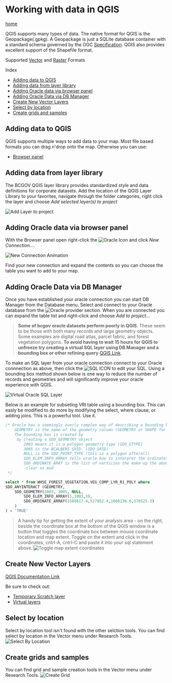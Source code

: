 # Working with data in QGIS

[home](../README.md)

QGIS supports many types of data.  The native format for QGIS is the Geopackage(.gpkg).  A Geopackage is just a SQLite database container with a standard schema governed by the OGC [Specification](http://docs.opengeospatial.org/is/18-000/18-000.html).  QGIS also provides excellent support of the Shapefile format.

Supported [Vector](https://gdal.org/drivers/vector/index.html) and [Raster](https://gdal.org/drivers/raster/index.html) Formats

Index
* [Adding data to QGIS](#adding-data-to-qgis)
* [Adding data from layer library](#adding-data-from-layer-library)
* [Adding Oracle data via browser panel](#adding-oracle-data-via-browser-panel)
* [Adding Oracle Data via DB Manager](#adding-oracle-data-via-db-manager)
* [Create New Vector Layers](#create-new-vector-layers)
* [Select by location](#select-by-location)
* [Create grids and samples](#create-grids-and-samples)



## Adding data to QGIS
QGIS supports multiple ways to add data to your map.  Most file based formats you can drag n'drop onto the map.  Otherwise you can use:
* [Browser panel](https://docs.qgis.org/testing/en/docs/user_manual/managing_data_source/opening_data.html#the-browser-panel)


## Adding data from layer library
The BCGOV QGIS layer library provides standardized style and data definitions for corporate datasets. Add the location of the QGIS Layer Library to your favorites, navigate through the folder categories, right click the layer and choose *Add selected layer(s) to project*


![Add Layer to project](../images/layer_library.gif "Add Layer to project")


## Adding Oracle data via browser panel
With the Browser panel open right-click the ![Oracle Icon](../images/oracle-browser-icon.png "Oracle Browser Icon") and click *New Connection....*


![New Connection Animation](../images/new_oracle_connection_sm.gif "New Oracle Connection ...")

Find your new connection and expand the contents so you can choose the table you want to add to your map.

## Adding Oracle Data via DB Manager
Once you have established your oracle connection you can start DB Manager from the Database menu.  Select and connect to your Oracle database from the ![Oracle](../images/oracle-browser-icon.png) provider section. When you are connected you can expand the table list and right-click and choose *Add to project...*

>**Some of bcgov oracle datasets perform poorly in QGIS**.  These seem to be those with both many records and large geometry objects.  Some examples are digital road atlas, parcel fabric, and forest vegetation polygons. **To avoid having to wait 15 hours for QGIS to unfreeze try creating a virtual SQL layer using DB Manager and a bounding box or other refining query** [QGIS Link](https://docs.qgis.org/testing/en/docs/user_manual/plugins/core_plugins/plugins_db_manager.html).

To make an SQL layer from your oracle connection connect to your Oracle connnection as above, then click the ![SQL ICON](../images/db-manager-sql-window-icon.png) to edit your SQL.  Using a bounding box method shown below is one way to reduce the number of records and geometries and will significantly improve your oracle experience with QGIS.

![Virtual Oracle SQL Layer](../images/virtual_sql_layer.png "Virtual SQL Layer from DB Manager")


Below is an example for subseting VRI table using a bounding box.  This can easly be modified to do more by modifying the select, where clause, or adding joins.  This is a powerful tool. Use it.
```sql
/* Oracle has a seemingly overly complex way of describing a bounding box
    GEOMETRY is the name of the geometry column (GEOMETRY or SHAPE for BCGW)
    The bounding box is created by
     by creating a SDO_GEOMETRY object
        2003 means it is a polygon geometry type (SDO_GTYPE)
        3005 is the BCALBERS SRID  (SDO_SRID)
        NULL is the SDO_POINT_TYPE (this is a polygon afterall)
        SDO_ELEM_INFO_ARRAY tells oracle how to interpret the ordinates
        SDO_ORDINATE_ARAY is the list of verticies the make up the above
        -clear as mud
 */  

select * from WHSE_FOREST_VEGETATION.VEG_COMP_LYR_R1_POLY where
SDO_ANYINTERACT (GEOMETRY,
	SDO_GEOMETRY(2003, 3005, NULL,
		SDO_ELEM_INFO_ARRAY(1,1003,3),
		SDO_ORDINATE_ARRAY(1589617.4,517052.4,1668136.6,578525.3) 
	)
) = 'TRUE'
```
>A handy tip for getting the extent of your analysis area - on the right, beside the coordinate box at the bottom of the QGIS window is a button that toggles the coordinate box between mouse coordinate location and map extent.  Toggle on the extent and click in the coordinates, cntrl-A, cntrl-C and paste it into your sql statement above.
![Toggle map extent coordinates](../images/get_map_extent.gif "Get map extent")

## Create New Vector Layers
[QGIS Documentation Link](https://docs.qgis.org/testing/en/docs/user_manual/managing_data_source/create_layers.html#id10)

Be sure to check out:
* [Temporary Scratch layer](https://docs.qgis.org/testing/en/docs/user_manual/managing_data_source/create_layers.html#id15)
* [Virtual layers](https://docs.qgis.org/testing/en/docs/user_manual/managing_data_source/create_layers.html#id22)

## Select by location
Select by location tool isn't found with the other selction tools. You can find select by location in the Vector menu under Research Tools.
![Select By Location](../images/select_by_location.gif "Select By Location")
## Create grids and samples
You can find grid and sample creation tools in the Vector menu under Research Tools.
![Create Grid](../images/create_grid.gif "Create Grid ...")

